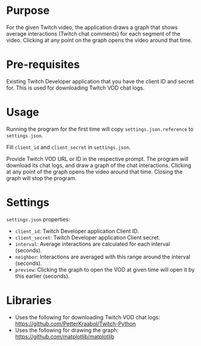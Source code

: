 # Purpose

For the given Twitch video, the application draws a graph that shows average interactions (Twitch chat comments) for each segment of the video. Clicking at any point on the graph opens the video around that time.

# Pre-requisites

Existing Twitch Developer application that you have the client ID and secret for. This is used for downloading Twitch VOD chat logs.

# Usage

Running the program for the first time will copy `settings.json.reference` to `settings.json`.

Fill `client_id` and `client_secret` in `settings.json`.

Provide Twitch VOD URL or ID in the respective prompt. The program will download its chat logs, and draw a graph of the chat interactions. Clicking at any point of the graph opens the video around that time. Closing the graph will stop the program.

# Settings

`settings.json` properties:
* `client_id`: Twitch Developer application Client ID.
* `client_secret`: Twitch Developer application Client secret.
* `interval`: Average interactions are calculated for each interval (seconds).
* `neighbor`: Interactions are averaged with this range around the interval (seconds).
* `preview`: Clicking the graph to open the VOD at given time will open it by this earlier (seconds).

# Libraries

* Uses the following for downloading Twitch VOD chat logs: https://github.com/PetterKraabol/Twitch-Python
* Uses the following for drawing the graph: https://github.com/matplotlib/matplotlib